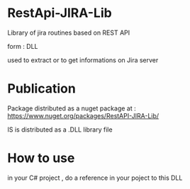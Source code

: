 # RestApi-JIRA-Lib

Library of jira routines based on REST API

form : DLL

used to extract or to get informations on Jira server

# Publication

Package distributed as a nuget package at : https://www.nuget.org/packages/RestAPI-JIRA-Lib/

IS is distributed as a .DLL library file

# How to use

in your C# project , do a reference in your poject to this DLL

